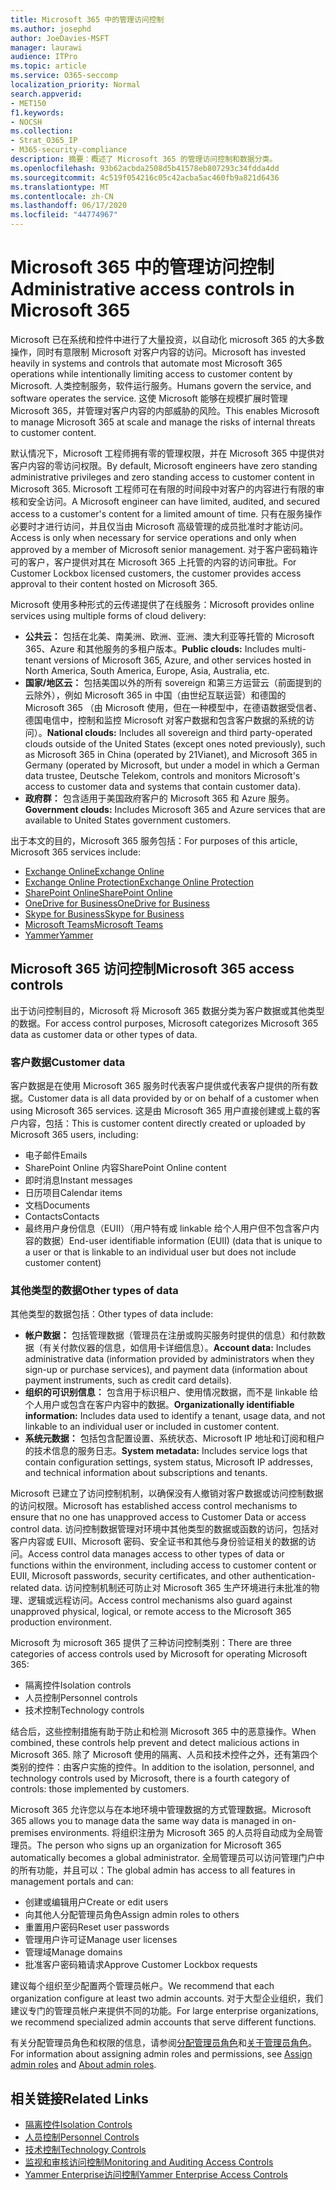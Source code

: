 ```yaml
---
title: Microsoft 365 中的管理访问控制
ms.author: josephd
author: JoeDavies-MSFT
manager: laurawi
audience: ITPro
ms.topic: article
ms.service: O365-seccomp
localization_priority: Normal
search.appverid:
- MET150
f1.keywords:
- NOCSH
ms.collection:
- Strat_O365_IP
- M365-security-compliance
description: 摘要：概述了 Microsoft 365 的管理访问控制和数据分类。
ms.openlocfilehash: 93b62acbda2508d5b41578eb807293c34fdda4dd
ms.sourcegitcommit: 4c519f054216c05c42acba5ac460fb9a821d6436
ms.translationtype: MT
ms.contentlocale: zh-CN
ms.lasthandoff: 06/17/2020
ms.locfileid: "44774967"
---
```

# <a name="administrative-access-controls-in-microsoft-365"></a><span data-ttu-id="bdda0-103">Microsoft 365 中的管理访问控制</span><span class="sxs-lookup"><span data-stu-id="bdda0-103">Administrative access controls in Microsoft 365</span></span> 

<span data-ttu-id="bdda0-104">Microsoft 已在系统和控件中进行了大量投资，以自动化 microsoft 365 的大多数操作，同时有意限制 Microsoft 对客户内容的访问。</span><span class="sxs-lookup"><span data-stu-id="bdda0-104">Microsoft has invested heavily in systems and controls that automate most Microsoft 365 operations while intentionally limiting access to customer content by Microsoft.</span></span> <span data-ttu-id="bdda0-105">人类控制服务，软件运行服务。</span><span class="sxs-lookup"><span data-stu-id="bdda0-105">Humans govern the service, and software operates the service.</span></span> <span data-ttu-id="bdda0-106">这使 Microsoft 能够在规模扩展时管理 Microsoft 365，并管理对客户内容的内部威胁的风险。</span><span class="sxs-lookup"><span data-stu-id="bdda0-106">This enables Microsoft to manage Microsoft 365 at scale and manage the risks of internal threats to customer content.</span></span>

<span data-ttu-id="bdda0-107">默认情况下，Microsoft 工程师拥有零的管理权限，并在 Microsoft 365 中提供对客户内容的零访问权限。</span><span class="sxs-lookup"><span data-stu-id="bdda0-107">By default, Microsoft engineers have zero standing administrative privileges and zero standing access to customer content in Microsoft 365.</span></span> <span data-ttu-id="bdda0-108">Microsoft 工程师可在有限的时间段中对客户的内容进行有限的审核和安全访问。</span><span class="sxs-lookup"><span data-stu-id="bdda0-108">A Microsoft engineer can have limited, audited, and secured access to a customer's content for a limited amount of time.</span></span> <span data-ttu-id="bdda0-109">只有在服务操作必要时才进行访问，并且仅当由 Microsoft 高级管理的成员批准时才能访问。</span><span class="sxs-lookup"><span data-stu-id="bdda0-109">Access is only when necessary for service operations and only when approved by a member of Microsoft senior management.</span></span> <span data-ttu-id="bdda0-110">对于客户密码箱许可的客户，客户提供对其在 Microsoft 365 上托管的内容的访问审批。</span><span class="sxs-lookup"><span data-stu-id="bdda0-110">For Customer Lockbox licensed customers, the customer provides access approval to their content hosted on Microsoft 365.</span></span>

<span data-ttu-id="bdda0-111">Microsoft 使用多种形式的云传递提供了在线服务：</span><span class="sxs-lookup"><span data-stu-id="bdda0-111">Microsoft provides online services using multiple forms of cloud delivery:</span></span>

- <span data-ttu-id="bdda0-112">**公共云：** 包括在北美、南美洲、欧洲、亚洲、澳大利亚等托管的 Microsoft 365、Azure 和其他服务的多租户版本。</span><span class="sxs-lookup"><span data-stu-id="bdda0-112">**Public clouds:** Includes multi-tenant versions of Microsoft 365, Azure, and other services hosted in North America, South America, Europe, Asia, Australia, etc.</span></span>
- <span data-ttu-id="bdda0-113">**国家/地区云：** 包括美国以外的所有 sovereign 和第三方运营云（前面提到的云除外），例如 Microsoft 365 in 中国（由世纪互联运营）和德国的 Microsoft 365 （由 Microsoft 使用，但在一种模型中，在德语数据受信者、德国电信中，控制和监控 Microsoft 对客户数据和包含客户数据的系统的访问）。</span><span class="sxs-lookup"><span data-stu-id="bdda0-113">**National clouds:** Includes all sovereign and third party-operated clouds outside of the United States (except ones noted previously), such as Microsoft 365 in China (operated by 21Vianet), and Microsoft 365 in Germany (operated by Microsoft, but under a model in which a German data trustee, Deutsche Telekom, controls and monitors Microsoft's access to customer data and systems that contain customer data).</span></span>
- <span data-ttu-id="bdda0-114">**政府群：** 包含适用于美国政府客户的 Microsoft 365 和 Azure 服务。</span><span class="sxs-lookup"><span data-stu-id="bdda0-114">**Government clouds:** Includes Microsoft 365 and Azure services that are available to United States government customers.</span></span>

<span data-ttu-id="bdda0-115">出于本文的目的，Microsoft 365 服务包括：</span><span class="sxs-lookup"><span data-stu-id="bdda0-115">For purposes of this article, Microsoft 365 services include:</span></span>

- [<span data-ttu-id="bdda0-116">Exchange Online</span><span class="sxs-lookup"><span data-stu-id="bdda0-116">Exchange Online</span></span>](https://docs.microsoft.com/Exchange/exchange-online)
- [<span data-ttu-id="bdda0-117">Exchange Online Protection</span><span class="sxs-lookup"><span data-stu-id="bdda0-117">Exchange Online Protection</span></span>](https://docs.microsoft.com/Office365/SecurityCompliance/eop/exchange-online-protection-overview)
- [<span data-ttu-id="bdda0-118">SharePoint Online</span><span class="sxs-lookup"><span data-stu-id="bdda0-118">SharePoint Online</span></span>](https://docs.microsoft.com/sharepoint/sharepoint-online)
- [<span data-ttu-id="bdda0-119">OneDrive for Business</span><span class="sxs-lookup"><span data-stu-id="bdda0-119">OneDrive for Business</span></span>](https://docs.microsoft.com/OneDrive/onedrive)
- [<span data-ttu-id="bdda0-120">Skype for Business</span><span class="sxs-lookup"><span data-stu-id="bdda0-120">Skype for Business</span></span>](https://docs.microsoft.com/SkypeForBusiness/skype-for-business-online)
- [<span data-ttu-id="bdda0-121">Microsoft Teams</span><span class="sxs-lookup"><span data-stu-id="bdda0-121">Microsoft Teams</span></span>](https://docs.microsoft.com/MicrosoftTeams/Teams-overview)
- [<span data-ttu-id="bdda0-122">Yammer</span><span class="sxs-lookup"><span data-stu-id="bdda0-122">Yammer</span></span>](https://docs.microsoft.com/yammer/yammer-landing-page)

## <a name="microsoft-365-access-controls"></a><span data-ttu-id="bdda0-123">Microsoft 365 访问控制</span><span class="sxs-lookup"><span data-stu-id="bdda0-123">Microsoft 365 access controls</span></span>

<span data-ttu-id="bdda0-124">出于访问控制目的，Microsoft 将 Microsoft 365 数据分类为客户数据或其他类型的数据。</span><span class="sxs-lookup"><span data-stu-id="bdda0-124">For access control purposes, Microsoft categorizes Microsoft 365 data as customer data or other types of data.</span></span>

### <a name="customer-data"></a><span data-ttu-id="bdda0-125">客户数据</span><span class="sxs-lookup"><span data-stu-id="bdda0-125">Customer data</span></span>

<span data-ttu-id="bdda0-126">客户数据是在使用 Microsoft 365 服务时代表客户提供或代表客户提供的所有数据。</span><span class="sxs-lookup"><span data-stu-id="bdda0-126">Customer data is all data provided by or on behalf of a customer when using Microsoft 365 services.</span></span> <span data-ttu-id="bdda0-127">这是由 Microsoft 365 用户直接创建或上载的客户内容，包括：</span><span class="sxs-lookup"><span data-stu-id="bdda0-127">This is customer content directly created or uploaded by Microsoft 365 users, including:</span></span>

- <span data-ttu-id="bdda0-128">电子邮件</span><span class="sxs-lookup"><span data-stu-id="bdda0-128">Emails</span></span>
- <span data-ttu-id="bdda0-129">SharePoint Online 内容</span><span class="sxs-lookup"><span data-stu-id="bdda0-129">SharePoint Online content</span></span>
- <span data-ttu-id="bdda0-130">即时消息</span><span class="sxs-lookup"><span data-stu-id="bdda0-130">Instant messages</span></span>
- <span data-ttu-id="bdda0-131">日历项目</span><span class="sxs-lookup"><span data-stu-id="bdda0-131">Calendar items</span></span>
- <span data-ttu-id="bdda0-132">文档</span><span class="sxs-lookup"><span data-stu-id="bdda0-132">Documents</span></span>
- <span data-ttu-id="bdda0-133">Contacts</span><span class="sxs-lookup"><span data-stu-id="bdda0-133">Contacts</span></span>
- <span data-ttu-id="bdda0-134">最终用户身份信息（EUII）（用户特有或 linkable 给个人用户但不包含客户内容的数据）</span><span class="sxs-lookup"><span data-stu-id="bdda0-134">End-user identifiable information (EUII) (data that is unique to a user or that is linkable to an individual user but does not include customer content)</span></span>

### <a name="other-types-of-data"></a><span data-ttu-id="bdda0-135">其他类型的数据</span><span class="sxs-lookup"><span data-stu-id="bdda0-135">Other types of data</span></span>

<span data-ttu-id="bdda0-136">其他类型的数据包括：</span><span class="sxs-lookup"><span data-stu-id="bdda0-136">Other types of data include:</span></span>

- <span data-ttu-id="bdda0-137">**帐户数据：** 包括管理数据（管理员在注册或购买服务时提供的信息）和付款数据（有关付款仪器的信息，如信用卡详细信息）。</span><span class="sxs-lookup"><span data-stu-id="bdda0-137">**Account data:** Includes administrative data (information provided by administrators when they sign-up or purchase services), and payment data (information about payment instruments, such as credit card details).</span></span>
- <span data-ttu-id="bdda0-138">**组织的可识别信息：** 包含用于标识租户、使用情况数据，而不是 linkable 给个人用户或包含在客户内容中的数据。</span><span class="sxs-lookup"><span data-stu-id="bdda0-138">**Organizationally identifiable information:** Includes data used to identify a tenant, usage data, and not linkable to an individual user or included in customer content.</span></span>
- <span data-ttu-id="bdda0-139">**系统元数据：** 包括包含配置设置、系统状态、Microsoft IP 地址和订阅和租户的技术信息的服务日志。</span><span class="sxs-lookup"><span data-stu-id="bdda0-139">**System metadata:** Includes service logs that contain configuration settings, system status, Microsoft IP addresses, and technical information about subscriptions and tenants.</span></span>

<span data-ttu-id="bdda0-140">Microsoft 已建立了访问控制机制，以确保没有人撤销对客户数据或访问控制数据的访问权限。</span><span class="sxs-lookup"><span data-stu-id="bdda0-140">Microsoft has established access control mechanisms to ensure that no one has unapproved access to Customer Data or access control data.</span></span> <span data-ttu-id="bdda0-141">访问控制数据管理对环境中其他类型的数据或函数的访问，包括对客户内容或 EUII、Microsoft 密码、安全证书和其他与身份验证相关的数据的访问。</span><span class="sxs-lookup"><span data-stu-id="bdda0-141">Access control data manages access to other types of data or functions within the environment, including access to customer content or EUII, Microsoft passwords, security certificates, and other authentication-related data.</span></span> <span data-ttu-id="bdda0-142">访问控制机制还可防止对 Microsoft 365 生产环境进行未批准的物理、逻辑或远程访问。</span><span class="sxs-lookup"><span data-stu-id="bdda0-142">Access control mechanisms also guard against unapproved physical, logical, or remote access to the Microsoft 365 production environment.</span></span>

<span data-ttu-id="bdda0-143">Microsoft 为 microsoft 365 提供了三种访问控制类别：</span><span class="sxs-lookup"><span data-stu-id="bdda0-143">There are three categories of access controls used by Microsoft for operating Microsoft 365:</span></span>

- <span data-ttu-id="bdda0-144">隔离控件</span><span class="sxs-lookup"><span data-stu-id="bdda0-144">Isolation controls</span></span>
- <span data-ttu-id="bdda0-145">人员控制</span><span class="sxs-lookup"><span data-stu-id="bdda0-145">Personnel controls</span></span>
- <span data-ttu-id="bdda0-146">技术控制</span><span class="sxs-lookup"><span data-stu-id="bdda0-146">Technology controls</span></span>

<span data-ttu-id="bdda0-147">结合后，这些控制措施有助于防止和检测 Microsoft 365 中的恶意操作。</span><span class="sxs-lookup"><span data-stu-id="bdda0-147">When combined, these controls help prevent and detect malicious actions in Microsoft 365.</span></span> <span data-ttu-id="bdda0-148">除了 Microsoft 使用的隔离、人员和技术控件之外，还有第四个类别的控件：由客户实施的控件。</span><span class="sxs-lookup"><span data-stu-id="bdda0-148">In addition to the isolation, personnel, and technology controls used by Microsoft, there is a fourth category of controls: those implemented by customers.</span></span>

<span data-ttu-id="bdda0-149">Microsoft 365 允许您以与在本地环境中管理数据的方式管理数据。</span><span class="sxs-lookup"><span data-stu-id="bdda0-149">Microsoft 365 allows you to manage data the same way data is managed in on-premises environments.</span></span> <span data-ttu-id="bdda0-150">将组织注册为 Microsoft 365 的人员将自动成为全局管理员。</span><span class="sxs-lookup"><span data-stu-id="bdda0-150">The person who signs up an organization for Microsoft 365 automatically becomes a global administrator.</span></span> <span data-ttu-id="bdda0-151">全局管理员可以访问管理门户中的所有功能，并且可以：</span><span class="sxs-lookup"><span data-stu-id="bdda0-151">The global admin has access to all features in management portals and can:</span></span>

- <span data-ttu-id="bdda0-152">创建或编辑用户</span><span class="sxs-lookup"><span data-stu-id="bdda0-152">Create or edit users</span></span>
- <span data-ttu-id="bdda0-153">向其他人分配管理员角色</span><span class="sxs-lookup"><span data-stu-id="bdda0-153">Assign admin roles to others</span></span>
- <span data-ttu-id="bdda0-154">重置用户密码</span><span class="sxs-lookup"><span data-stu-id="bdda0-154">Reset user passwords</span></span>
- <span data-ttu-id="bdda0-155">管理用户许可证</span><span class="sxs-lookup"><span data-stu-id="bdda0-155">Manage user licenses</span></span>
- <span data-ttu-id="bdda0-156">管理域</span><span class="sxs-lookup"><span data-stu-id="bdda0-156">Manage domains</span></span>
- <span data-ttu-id="bdda0-157">批准客户密码箱请求</span><span class="sxs-lookup"><span data-stu-id="bdda0-157">Approve Customer Lockbox requests</span></span>

<span data-ttu-id="bdda0-158">建议每个组织至少配置两个管理员帐户。</span><span class="sxs-lookup"><span data-stu-id="bdda0-158">We recommend that each organization configure at least two admin accounts.</span></span> <span data-ttu-id="bdda0-159">对于大型企业组织，我们建议专门的管理员帐户来提供不同的功能。</span><span class="sxs-lookup"><span data-stu-id="bdda0-159">For large enterprise organizations, we recommend specialized admin accounts that serve different functions.</span></span>

<span data-ttu-id="bdda0-160">有关分配管理员角色和权限的信息，请参阅[分配管理员角色](https://docs.microsoft.com/microsoft-365/admin/add-users/assign-admin-roles)和[关于管理员角色](https://docs.microsoft.com/microsoft-365/admin/add-users/about-admin-roles)。</span><span class="sxs-lookup"><span data-stu-id="bdda0-160">For information about assigning admin roles and permissions, see [Assign admin roles](https://docs.microsoft.com/microsoft-365/admin/add-users/assign-admin-roles) and [About admin roles](https://docs.microsoft.com/microsoft-365/admin/add-users/about-admin-roles).</span></span>

## <a name="related-links"></a><span data-ttu-id="bdda0-161">相关链接</span><span class="sxs-lookup"><span data-stu-id="bdda0-161">Related Links</span></span>

- [<span data-ttu-id="bdda0-162">隔离控件</span><span class="sxs-lookup"><span data-stu-id="bdda0-162">Isolation Controls</span></span>](office-365-isolation-controls.md)
- [<span data-ttu-id="bdda0-163">人员控制</span><span class="sxs-lookup"><span data-stu-id="bdda0-163">Personnel Controls</span></span>](office-365-personnel-controls.md)
- [<span data-ttu-id="bdda0-164">技术控制</span><span class="sxs-lookup"><span data-stu-id="bdda0-164">Technology Controls</span></span>](office-365-technology-controls.md)
- [<span data-ttu-id="bdda0-165">监视和审核访问控制</span><span class="sxs-lookup"><span data-stu-id="bdda0-165">Monitoring and Auditing Access Controls</span></span>](office-365-monitoring-and-auditing-access-controls.md)
- [<span data-ttu-id="bdda0-166">Yammer Enterprise访问控制</span><span class="sxs-lookup"><span data-stu-id="bdda0-166">Yammer Enterprise Access Controls</span></span>](office-365-yammer-enterprise-access-controls.md)